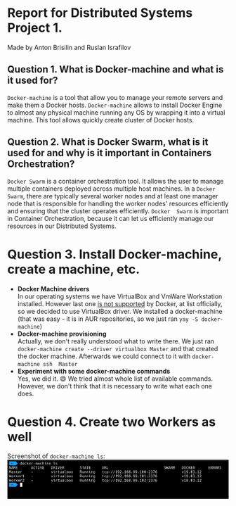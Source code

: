 # Report for Distributed Systems Project 1.
Made by Anton Brisilin and Ruslan Israfilov

## Question 1. What is Docker-machine and what is it used for?

`Docker-machine` is a tool that allow you to manage your remote servers and
make them a Docker hosts. `Docker-machine` allows to install Docker 
Engine to almost any physical machine running any OS by wrapping it into a 
virtual machine.
This tool allows quickly create cluster of Docker hosts.

## Question 2. What is Docker Swarm, what is it used for and why is it important in Containers Orchestration? 
`Docker Swarm` is a container orchestration tool. It allows the user to 
manage multiple containers deployed across multiple host machines.
In a `Docker Swarm`, there are typically several worker nodes and at least 
one manager node that is responsible for handling the worker nodes' resources 
efficiently and ensuring that the cluster operates efficiently. `Docker 
Swarm` is important in Container Orchestration, because it can let us 
efficiently manage our resources in our Distributed Systems.

# Question 3. Install Docker-machine, create a machine, etc.
- **Docker Machine drivers**  
In our operating systems we have VirtualBox and VmWare Workstation installed.
However last one [is not supported](https://docs.docker.com/machine/drivers/) 
by Docker, at list officially, so we decided to use VirtualBox driver.
We installed a docker-machine (that was easy - it is in AUR repositories, 
so we just ran `yay -S docker-machine`)
- **Docker-machine provisioning**  
Actually, we don't really understood what to write there. We just ran 
`docker-machine create --driver virtualbox Master` and that created the 
docker machine. Afterwards we could connect to it with `docker-machine ssh 
Master`
- **Experiment with some docker-machine commands**  
Yes, we did it. 😄 We tried almost whole list of available commands. However,
we don't think that it is necessary to write what each one does.

# Question 4. Create two Workers as well
Screenshot of `docker-machine ls`:
![](q4.png)